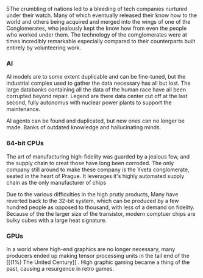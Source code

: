 5The crumbling of nations led to a bleeding of tech companies nurtured under their watch. Many of which eventually released their know how to the world and others being acquired and merged into the wings of one of the Conglomerates, who jealously kept the know how from even the people who worked under them. 
The technology of the comglomerates were at times incredibly remarkable especially compared to their counterparts built entirely by volunteering work. 


### AI 
AI models are to some extent duplicable and can be fine-tuned, but the industrial complex used to gather the data necessary has all but lost. The large databanks containing all the data of the human race have all been corrupted beyond repair. Legend are there data center cut off at the last second, fully autonomus with nuclear power plants to support the maintenance. 

AI agents can be found and duplicated, but new ones can no longer be made. Banks of outdated knowledge and hallucinating minds. 

### 64-bit CPUs 
The art of manufacturing high-fidelity was guarded by a jealous few, and the supply chain to creat those have long been corroded. The only company still around to make these company is the Yveta conglomerate, seated in the heart of Prague. It leverages it's highly automated supply chain as the only manufacturer of chips

Due to the various difficulties in the high prutiy products, Many have reverted back to the 32-bit system, which can be produced by a few hundred people as opposed to thousand, with less of a demand on fidelity. Because of the the larger size of the transistor, modern comptuer chips are bulky cubes with a large heat signature. 

### GPUs
In a world where high-end graphics are no longer necessary, many producers ended up making tensor processing units in the tail end of the [[(1%) The United Century]] . High graphic gaming became a thing of the past, causing a resurgence in retro games. 



